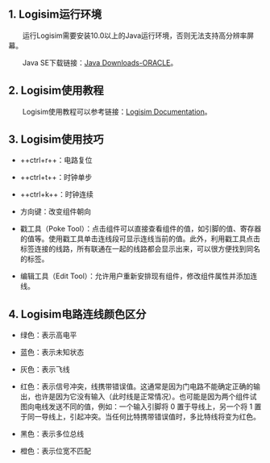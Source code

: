 ## 1. Logisim运行环境

&emsp;&emsp;运行Logisim需要安装10.0以上的Java运行环境，否则无法支持高分辨率屏幕。

&emsp;&emsp;Java SE下载链接：<a href="https://www.oracle.com/java/technologies/javase-downloads.html" target="_blank">Java Downloads-ORACLE</a>。

## 2. Logisim使用教程

&emsp;&emsp;Logisim使用教程可以参考链接：<a href="http://www.cburch.com/logisim/docs.html" target="_blank">Logisim Documentation</a>。

## 3. Logisim使用技巧

- ++ctrl+r++：电路复位

- ++ctrl+t++：时钟单步

- ++ctrl+k++：时钟连续

- 方向键：改变组件朝向

- 戳工具（Poke Tool）：点击组件可以直接查看组件的值，如引脚的值、寄存器的值等。使用戳工具单击连线段可显示连线当前的值。此外，利用戳工具点击标签连接的线路，所有联通在一起的线路都会显示出来，可以很方便找到同名的标签。

- 编辑工具（Edit Tool）：允许用户重新安排现有组件，修改组件属性并添加连线。

## 4. Logisim电路连线颜色区分

- 绿色：表示高电平

- 蓝色：表示未知状态

- 灰色：表示飞线

- 红色：表示信号冲突，线携带错误值。这通常是因为门电路不能确定正确的输出，也许是因为它没有输入（此时线是正常情况）。也可能是因为两个组件试图向电线发送不同的值，例如：一个输入引脚将 0 置于导线上，另一个将 1 置于同一导线上，引起冲突。当任何比特携带错误值时，多比特线将变为红色。

- 黑色：表示多位总线

- 橙色：表示位宽不匹配